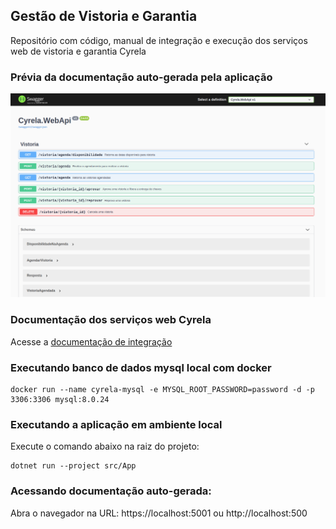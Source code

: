 ## Gestão de Vistoria e Garantia

Repositório com código, manual de integração e execução dos serviços web de vistoria e garantia Cyrela

### Prévia da documentação auto-gerada pela aplicação

![alt text](https://github.com/lucas-silva/cyrela-web-services/raw/main/docs/swagger.png?raw=true)

### Documentação dos serviços web Cyrela

Acesse a <a href="https://github.com/lucas-silva/cyrela-web-services/raw/main/docs/Documenta%C3%A7%C3%A3o%20API%20-%20Cyrela.pdf">documentação de integração</a>

### Executando banco de dados mysql local com docker

```
docker run --name cyrela-mysql -e MYSQL_ROOT_PASSWORD=password -d -p 3306:3306 mysql:8.0.24
```

### Executando a aplicação em ambiente local

Execute o comando abaixo na raiz do projeto:

```
dotnet run --project src/App
```

### Acessando documentação auto-gerada:

Abra o navegador na URL: https://localhost:5001 ou http://localhost:500
